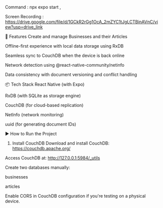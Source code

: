 
Command : npx expo start ,



Screen Recording : https://drive.google.com/file/d/1GCkR2rGg1OcA_2mZYC1tJgLCTBinAVnC/view?usp=drive_link




🚀 Features
Create and manage Businesses and their Articles

Offline-first experience with local data storage using RxDB

Seamless sync to CouchDB when the device is back online

Network detection using @react-native-community/netinfo

Data consistency with document versioning and conflict handling

📦 Tech Stack
React Native (with Expo)

RxDB (with SQLite as storage engine)

CouchDB (for cloud-based replication)

NetInfo (network monitoring)

uuid (for generating document IDs)

▶️ How to Run the Project
1. Install CouchDB
Download and install CouchDB: https://couchdb.apache.org/

Access CouchDB at: http://127.0.0.1:5984/_utils

Create two databases manually:

businesses

articles

Enable CORS in CouchDB configuration if you're testing on a physical device.
